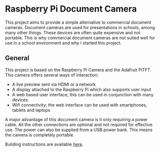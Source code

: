 # Raspberry Pi Document Camera

This project aims to provide a simple alternative to commercial document
cameras. Document cameras are used for presentations in schools, among many
other things. These devices are often quite expensive and not portable. This is
why commercial document cameras are not suited well for use in a school
environment and why I started this project.

## General
This project is based on the Raspberry Pi Camera and the Adafruit PiTFT.
This camera offers several ways of interaction:
- A live preview sent via HDMI or a network
- A display attached to the Raspberry Pi which also supports user input
- A web based user interface; this can be used in conjunction with many devices.
- Wifi connectivity; the web interface can be used with smartphones, tablets and
  laptops

A major advantage of this document camera is it only requiring a power cable.
All the other connections are optional and not required for effective use. The
power can also be supplied from a USB power bank. This means the camera is
completely portable.

Building instructions are available [here](setup/hardware.md).
